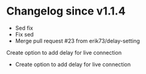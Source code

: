 # Changelog since v1.1.4
- Sed fix 
- Fix sed 
- Merge pull request #23 from erik73/delay-setting

Create option to add delay for live connection 
- Create option to add delay for live connection 
